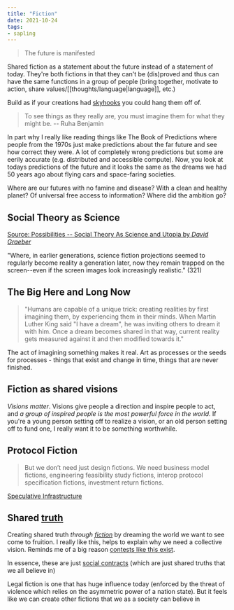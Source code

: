 ```yaml
---
title: "Fiction"
date: 2021-10-24
tags:
- sapling
---
```


> The future is manifested

Shared fiction as a statement about the future instead of a statement of today. They're both fictions in that they can't be (dis)proved and thus can have the same functions in a group of people (bring together, motivate to action, share values/[[thoughts/language|language]], etc.)

Build as if your creations had [skyhooks](thoughts/skyhooks.md) you could hang them off of.

> To see things as they really are, you must imagine them for what they might be. -- Ruha Benjamin

In part why I really like reading things like The Book of Predictions where people from the 1970s just make predictions about the far future and see how correct they were. A lot of completely wrong predictions but some are eerily accurate (e.g. distributed and accessible compute). Now, you look at todays predictions of the future and it looks the same as the dreams we had 50 years ago about flying cars and space-faring societies. 

Where are our futures with no famine and disease? With a clean and healthy planet? Of universal free access to information? Where did the ambition go?

## Social Theory as Science
[Source: Possibilities -- Social Theory As Science and Utopia by *David Graeber*](https://www.revoltlib.com/anarchism/possibilities-essays-on-hierarchy-graeber-david/part-3-chapter-10-social-theory-as-science/)

"Where, in earlier generations, science fiction projections seemed to regularly become reality a generation later, now they remain trapped on the screen--even if the screen images look increasingly realistic." (321)

## The Big Here and Long Now
> "Humans are capable of a unique trick: creating realities by first imagining them, by experiencing them in their minds. When Martin Luther King said "I have a dream", he was inviting others to dream it with him. Once a dream becomes shared in that way, current reality gets measured against it and then modified towards it."

The act of imagining something makes it real. Art as processes or the seeds for processes - things that exist and change in time, things that are never finished.

## Fiction as shared visions
_Visions matter_. Visions give people a direction and inspire people to act, and _a group of inspired people is the most powerful force in the world_. If you're a young person setting off to realize a vision, or an old person setting off to fund one, I really want it to be something worthwhile.

## Protocol Fiction
> But we don’t need just design fictions. We need business model fictions, engineering feasibility study fictions, interop protocol specification fictions, investment return fictions.

[Speculative Infrastructure](https://interconnected.org/home/2022/08/11/casi)

## Shared [truth](thoughts/truth.md)
Creating shared truth *through [fiction](thoughts/fiction.md)* by dreaming the world we want to see come to fruition. I really like this, helps to explain why we need a collective vision. Reminds me of a big reason [contests like this exist](https://medium.com/@yishan/solarpunk-art-contest-2021-da9474c9722e).

In essence, these are just [social contracts](thoughts/social%20contracts.md) (which are just shared truths that we all believe in)

Legal fiction is one that has huge influence today (enforced by the threat of violence which relies on the asymmetric power of a nation state). But it feels like we can create other fictions that we as a society can believe in

